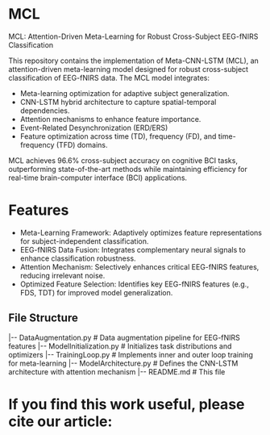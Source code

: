 # MCL
MCL: Attention-Driven Meta-Learning for Robust Cross-Subject EEG-fNIRS Classification

This repository contains the implementation of Meta-CNN-LSTM (MCL), an attention-driven meta-learning model designed for robust cross-subject classification of EEG-fNIRS data. The MCL model integrates:
- Meta-learning optimization for adaptive subject generalization.
- CNN-LSTM hybrid architecture to capture spatial-temporal dependencies.
- Attention mechanisms to enhance feature importance.
- Event-Related Desynchronization (ERD/ERS)
- Feature optimization across time (TD), frequency (FD), and time-frequency (TFD) domains.

MCL achieves 96.6% cross-subject accuracy on cognitive BCI tasks, outperforming state-of-the-art methods while maintaining efficiency for real-time brain-computer interface (BCI) applications.

# Features
- Meta-Learning Framework: Adaptively optimizes feature representations for subject-independent classification.
- EEG-fNIRS Data Fusion: Integrates complementary neural signals to enhance classification robustness.
- Attention Mechanism: Selectively enhances critical EEG-fNIRS features, reducing irrelevant noise.
- Optimized Feature Selection: Identifies key EEG-fNIRS features (e.g., FDS, TDT) for improved model generalization.
  
## File Structure
|-- DataAugmentation.py         # Data augmentation pipeline for EEG-fNIRS features
|-- ModelInitialization.py      # Initializes task distributions and optimizers
|-- TrainingLoop.py             # Implements inner and outer loop training for meta-learning
|-- ModelArchitecture.py        # Defines the CNN-LSTM architecture with attention mechanism
|-- README.md                   # This file

# If you find this work useful, please cite our article:
